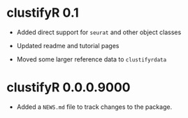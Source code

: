 # clustifyR 0.1

* Added direct support for `seurat` and other object classes

* Updated readme and tutorial pages

* Moved some larger reference data to `clustifyrdata`

# clustifyR 0.0.0.9000

* Added a `NEWS.md` file to track changes to the package.
